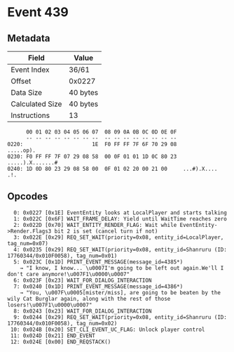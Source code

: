 # Event 439

## Metadata

| Field           | Value    |
|-----------------|----------|
| Event Index     | 36/61    |
| Offset          | 0x0227   |
| Data Size       | 40 bytes |
| Calculated Size | 40 bytes |
| Instructions    | 13       |

```
      00 01 02 03 04 05 06 07  08 09 0A 0B 0C 0D 0E 0F
      -- -- -- -- -- -- -- --  -- -- -- -- -- -- -- --
0220:                      1E  F0 FF FF 7F 6F 70 29 08         .....op).
0230: F0 FF FF 7F 07 29 08 58  00 0F 01 01 1D 0C 80 23  .....).X.......#
0240: 1D 0D 80 23 29 08 58 00  0F 01 02 20 00 21 00     ...#).X.... .!. 
```

## Opcodes

```
  0: 0x0227 [0x1E] EventEntity looks at LocalPlayer and starts talking
  1: 0x022C [0x6F] WAIT_FRAME_DELAY: Yield until WaitTime reaches zero
  2: 0x022D [0x70] WAIT_ENTITY_RENDER_FLAG: Wait while EventEntity->Render.Flags3 bit 2 is set (cancel turn if not)
  3: 0x022E [0x29] REQ_SET_WAIT(priority=0x08, entity_id=LocalPlayer, tag_num=0x07)
  4: 0x0235 [0x29] REQ_SET_WAIT(priority=0x08, entity_id=Shanruru (ID: 17760344/0x010F0058), tag_num=0x01)
  5: 0x023C [0x1D] PRINT_EVENT_MESSAGE(message_id=4385*)
    → "I know, I know... \u0007I'm going to be left out again.We'll I don't care anymore!\u007F1\u0000\u0007"
  6: 0x023F [0x23] WAIT_FOR_DIALOG_INTERACTION
  7: 0x0240 [0x1D] PRINT_EVENT_MESSAGE(message_id=4386*)
    → "You, \u007F\u0005[mister/miss], are going to be beaten by the wily Cat Burglar again, along with the rest of those losers!\u007F1\u0000\u0007"
  8: 0x0243 [0x23] WAIT_FOR_DIALOG_INTERACTION
  9: 0x0244 [0x29] REQ_SET_WAIT(priority=0x08, entity_id=Shanruru (ID: 17760344/0x010F0058), tag_num=0x02)
 10: 0x024B [0x20] SET_CLI_EVENT_UC_FLAG: Unlock player control
 11: 0x024D [0x21] END_EVENT
 12: 0x024E [0x00] END_REQSTACK()
```
